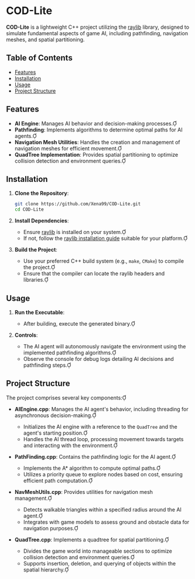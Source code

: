 # COD-Lite

**COD-Lite** is a lightweight C++ project utilizing the [raylib](https://www.raylib.com/) library, designed to simulate fundamental aspects of game AI, including pathfinding, navigation meshes, and spatial partitioning.

## Table of Contents

- [Features](#features)
- [Installation](#installation)
- [Usage](#usage)
- [Project Structure](#project-structure)

## Features

- **AI Engine**: Manages AI behavior and decision-making processes.
- **Pathfinding**: Implements algorithms to determine optimal paths for AI agents.
- **Navigation Mesh Utilities**: Handles the creation and management of navigation meshes for efficient movement.
- **QuadTree Implementation**: Provides spatial partitioning to optimize collision detection and environment queries.

## Installation

1. **Clone the Repository**:
   ```bash
   git clone https://github.com/Xena99/COD-Lite.git
   cd COD-Lite
   ```

2. **Install Dependencies**:
   - Ensure [raylib](https://www.raylib.com/) is installed on your system.
   - If not, follow the [raylib installation guide](https://github.com/raysan5/raylib#installation) suitable for your platform.

3. **Build the Project**:
   - Use your preferred C++ build system (e.g., `make`, `CMake`) to compile the project.
   - Ensure that the compiler can locate the raylib headers and libraries.

## Usage

1. **Run the Executable**:
   - After building, execute the generated binary.

2. **Controls**:
   - The AI agent will autonomously navigate the environment using the implemented pathfinding algorithms.
   - Observe the console for debug logs detailing AI decisions and pathfinding steps.

## Project Structure

The project comprises several key components:

- **AIEngine.cpp**: Manages the AI agent's behavior, including threading for asynchronous decision-making.
  - Initializes the AI engine with a reference to the `QuadTree` and the agent's starting position.
  - Handles the AI thread loop, processing movement towards targets and interacting with the environment.

- **PathFinding.cpp**: Contains the pathfinding logic for the AI agent.
  - Implements the A* algorithm to compute optimal paths.
  - Utilizes a priority queue to explore nodes based on cost, ensuring efficient path computation.

- **NavMeshUtils.cpp**: Provides utilities for navigation mesh management.
  - Detects walkable triangles within a specified radius around the AI agent.
  - Integrates with game models to assess ground and obstacle data for navigation purposes.

- **QuadTree.cpp**: Implements a quadtree for spatial partitioning.
  - Divides the game world into manageable sections to optimize collision detection and environment queries.
  - Supports insertion, deletion, and querying of objects within the spatial hierarchy.
